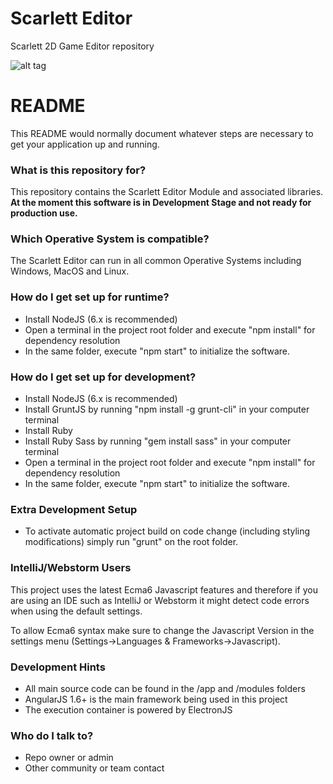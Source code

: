 # Scarlett Editor
Scarlett 2D Game Editor repository

![alt tag](https://anlagehub.com/public/sc/images/editor-banner.png)

# README #

This README would normally document whatever steps are necessary to get your application up and running.

### What is this repository for? ###

This repository contains the Scarlett Editor Module and associated libraries. **At the moment this software is in Development Stage and not ready for production use.**

### Which Operative System is compatible? ###

The Scarlett Editor can run in all common Operative Systems including Windows, MacOS and Linux.

### How do I get set up for runtime? ###

* Install NodeJS (6.x is recommended)
* Open a terminal in the project root folder and execute "npm install" for dependency resolution
* In the same folder, execute "npm start" to initialize the software.

### How do I get set up for development? ###

* Install NodeJS (6.x is recommended)
* Install GruntJS by running "npm install -g grunt-cli" in your computer terminal
* Install Ruby
* Install Ruby Sass by running "gem install sass" in your computer terminal
* Open a terminal in the project root folder and execute "npm install" for dependency resolution
* In the same folder, execute "npm start" to initialize the software.

### Extra Development Setup ###

* To activate automatic project build on code change (including styling modifications) simply run "grunt" on the root folder. 

### IntelliJ/Webstorm Users ###

This project uses the latest Ecma6 Javascript features and therefore if you are using an IDE such as IntelliJ or Webstorm it might detect code errors when using the default settings.

To allow Ecma6 syntax make sure to change the Javascript Version in the settings menu (Settings->Languages & Frameworks->Javascript).

### Development Hints ###

* All main source code can be found in the /app and /modules folders
* AngularJS 1.6+ is the main framework being used in this project
* The execution container is powered by ElectronJS 

### Who do I talk to? ###

* Repo owner or admin
* Other community or team contact
